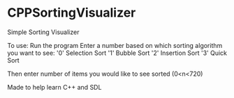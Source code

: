 # CPPSortingVisualizer
Simple Sorting Visualizer

To use:
Run the program
Enter a number based on which sorting algorithm you want to see:
'0' Selection Sort
'1' Bubble Sort
'2' Insertion Sort
'3' Quick Sort

Then enter number of items you would like to see sorted (0<n<720)

Made to help learn C++ and SDL
